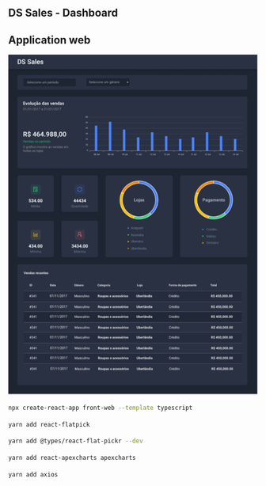 ## DS Sales - Dashboard

## Application web
<p align="center" >
  <img src="https://github.com/gracyaneoliveira/dssales/blob/main/frontend/dashboard.png" alt="dashboard" width="750px"><br />
</p>

```bash
npx create-react-app front-web --template typescript

yarn add react-flatpick

yarn add @types/react-flat-pickr --dev

yarn add react-apexcharts apexcharts

yarn add axios
```
